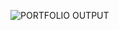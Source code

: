 ![PORTFOLIO OUTPUT](https://github.com/user-attachments/assets/8c74d8a9-c5a6-484c-9f54-68f224baa847)
